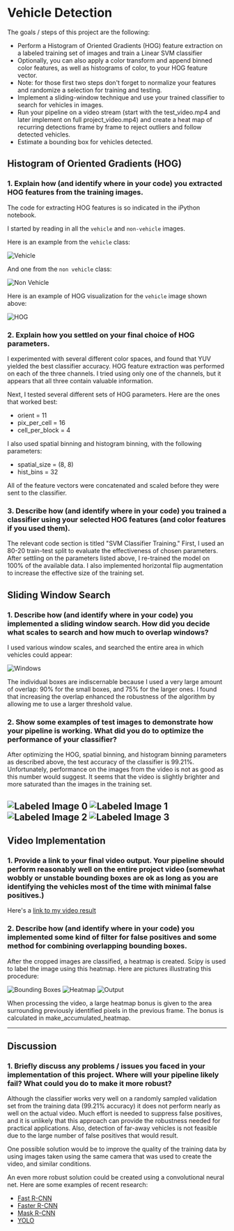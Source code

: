 # Vehicle Detection

The goals / steps of this project are the following:

* Perform a Histogram of Oriented Gradients (HOG) feature extraction on a labeled training set of images and train a Linear SVM classifier
* Optionally, you can also apply a color transform and append binned color features, as well as histograms of color, to your HOG feature vector. 
* Note: for those first two steps don't forget to normalize your features and randomize a selection for training and testing.
* Implement a sliding-window technique and use your trained classifier to search for vehicles in images.
* Run your pipeline on a video stream (start with the test_video.mp4 and later implement on full project_video.mp4) and create a heat map of recurring detections frame by frame to reject outliers and follow detected vehicles.
* Estimate a bounding box for vehicles detected.

## Histogram of Oriented Gradients (HOG)

### 1. Explain how (and identify where in your code) you extracted HOG features from the training images.

The code for extracting HOG features is so indicated in the iPython notebook.

I started by reading in all the `vehicle` and `non-vehicle` images.

Here is an example from the `vehicle` class:

![Vehicle](./examples/vehicle.png)

And one from the `non vehicle` class:

![Non Vehicle](./examples/non_vehicle.png)

Here is an example of HOG visualization for the `vehicle` image shown above:

![HOG](./examples/hog.png)

### 2. Explain how you settled on your final choice of HOG parameters.

I experimented with several different color spaces, and found that YUV yielded the best classifier accuracy. HOG feature extraction was performed on each of the three channels. I tried using only one of the channels, but it appears that all three contain valuable information.

Next, I tested several different sets of HOG parameters. Here are the ones that worked best:

* orient = 11
* pix_per_cell = 16
* cell_per_block = 4

I also used spatial binning and histogram binning, with the following parameters:

* spatial_size = (8, 8)
* hist_bins = 32

All of the feature vectors were concatenated and scaled before they were sent to the classifier.

### 3. Describe how (and identify where in your code) you trained a classifier using your selected HOG features (and color features if you used them).

The relevant code section is titled "SVM Classifier Training." First, I used an 80-20 train-test split to evaluate the effectiveness of chosen parameters. After settling on the parameters listed above, I re-trained the model on 100% of the available data. I also implemented horizontal flip augmentation to increase the effective size of the training set.

## Sliding Window Search

### 1. Describe how (and identify where in your code) you implemented a sliding window search.  How did you decide what scales to search and how much to overlap windows?

I used various window scales, and searched the entire area in which vehicles could appear:

![Windows](examples/windows.png)

The individual boxes are indiscernable because I used a very large amount of overlap: 90% for the small boxes, and 75% for the larger ones. I found that increasing the overlap enhanced the robustness of the algorithm by allowing me to use a larger threshold value.

### 2. Show some examples of test images to demonstrate how your pipeline is working.  What did you do to optimize the performance of your classifier?

After optimizing the HOG, spatial binning, and histogram binning parameters as described above, the test accuracy of the classifier is 99.21%. Unfortunately, performance on the images from the video is not as good as this number would suggest. It seems that the video is slightly brighter and more saturated than the images in the training set. 

![Labeled Image 0](output_images/labeled0.png)
![Labeled Image 1](output_images/labeled1.png)
![Labeled Image 2](output_images/labeled2.png)
![Labeled Image 3](output_images/labeled3.png)
---

## Video Implementation

### 1. Provide a link to your final video output.  Your pipeline should perform reasonably well on the entire project video (somewhat wobbly or unstable bounding boxes are ok as long as you are identifying the vehicles most of the time with minimal false positives.)
Here's a [link to my video result](./project_video_output.mp4)


### 2. Describe how (and identify where in your code) you implemented some kind of filter for false positives and some method for combining overlapping bounding boxes.

After the cropped images are classified, a heatmap is created. Scipy is used to label the image using this heatmap. Here are pictures illustrating this procedure: 

![Bounding Boxes](output_images/bbox0.png)
![Heatmap](output_images/heatmap0.png)
![Output](output_images/labeled0.png)

When processing the video, a large heatmap bonus is given to the area surrounding previously identified pixels in the previous frame. The bonus is calculated in make_accumulated_heatmap. 

---

## Discussion

### 1. Briefly discuss any problems / issues you faced in your implementation of this project.  Where will your pipeline likely fail?  What could you do to make it more robust?

Although the classifier works very well on a randomly sampled validation set from the training data (99.21% accuracy) it does not perform nearly as well on the actual video. Much effort is needed to suppress false positives, and it is unlikely that this approach can provide the robustness needed for practical applications. Also, detection of far-away vehicles is not feasible due to the large number of false positives that would result. 

One possible solution would be to improve the quality of the training data by using images taken using the same camera that was used to create the video, and similar conditions. 

An even more robust solution could be created using a convolutional neural net. Here are some examples of recent research: 

* [Fast R-CNN](https://arxiv.org/pdf/1504.08083.pdf)
* [Faster R-CNN](https://arxiv.org/pdf/1506.01497.pdf)
* [Mask R-CNN](https://arxiv.org/pdf/1703.06870.pdf)
* [YOLO](https://pjreddie.com/media/files/papers/yolo.pdf)